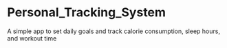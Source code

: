 # Personal_Tracking_System

A simple app to set daily goals and track calorie consumption, sleep hours, and workout time
